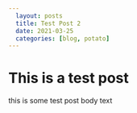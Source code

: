 ```yaml
---
  layout: posts
  title: Test Post 2
  date: 2021-03-25
  categories: [blog, potato]
---
```


# This is a test post

this is some test post body text 